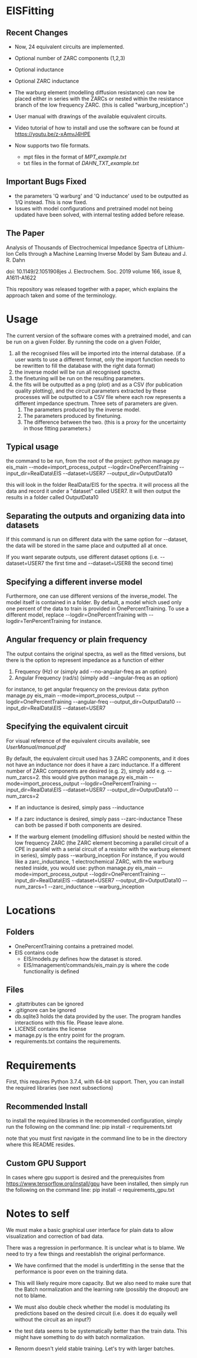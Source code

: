 # EISFitting

## Recent Changes
- Now, 24 equivalent circuits are implemented. 
- Optional number of ZARC components (1,2,3)
- Optional inductance 
- Optional ZARC inductance
- The warburg element (modelling diffusion resistance) can now be placed either in series with the ZARCs or nested within the resistance branch of the low frequency ZARC. (this is called "warburg_inception".)

- User manual with drawings of the available equivalent circuits.
- Video tutorial of how to install and use the software can be found at https://youtu.be/z-xAmvJ4HPE
- Now supports two file formats.
    - mpt files in the format of _MPT_example.txt_
    - txt files in the format of _DAHN_TXT_example.txt_ 
## Important Bugs Fixed
- the parameters 'Q warburg' and 'Q inductance' used to be outputted as 1/Q instead. This is now fixed. 
- Issues with model configurations and pretrained model not being updated have been solved, with internal testing added before release.

## The Paper
Analysis of Thousands of Electrochemical Impedance Spectra of Lithium-Ion Cells through a Machine Learning Inverse Model
by Sam Buteau and J. R. Dahn

doi: 10.1149/2.1051908jes
J. Electrochem. Soc. 2019 volume 166, issue 8, A1611-A1622

This repository was released together with a paper, which explains the approach taken and some of the terminology.

# Usage

The current version of the software comes with a pretrained model, 
and can be run on a given Folder. By running the code on a given Folder, 
1) all the recognised files will be imported into the internal database. 
(if a user wants to use a different format, 
only the import function needs to be rewritten to fill the database with the right data format)
2) the inverse model will be run all recognised spectra.
3) the finetuning will be run on the resulting parameters. 
4) the fits will be outputted as a png (plot) and as a CSV (for publication quality plotting), 
    and the circuit parameters extracted by these processes will be outputted to a CSV file 
    where each row represents a different impedance spectrum. Three sets of parameters are given.
    1) The parameters produced by the inverse model.
    2) The parameters produced by finetuning.
    3) The difference between the two. (this is a proxy for the uncertainty in those fitting parameters.)

## Typical usage
the command to be run, from the root of the project:
python manage.py eis_main --mode=import_process_output --logdir=OnePercentTraining --input_dir=RealData\EIS --dataset=USER7 --output_dir=OutputData10

this will look in the folder RealData/EIS for the spectra. 
it will process all the data and record it under a "dataset" called USER7. 
It will then output the results in a folder called OutputData10


## Separating the outputs and organizing data into datasets
If this command is run on different data with the same option for --dataset, 
the data will be stored in the same place and outputted all at once. 

If you want separate outputs, use different dataset options 
(i.e. --dataset=USER7 the first time and --dataset=USER8 the second time)


## Specifying a different inverse model
Furthermore, one can use different versions of the inverse_model. 
The model itself is contained in a folder. 
By default, a model which used only one percent of the data to 
train is provided in OnePercentTraining. 
To use a different model, replace --logdir=OnePercentTraining 
with --logdir=TenPercentTraining for instance.

## Angular frequency or plain frequency
The output contains the original spectra, as well as the fitted versions, 
but there is the option to represent impedance as a function of either 
1) Frequency (Hz) or (simply add --no-angular-freq as an option)
2) Angular Frequency (rad/s) (simply add --angular-freq as an option)

for instance, to get angular frequency on the previous data:
python manage.py eis_main --mode=import_process_output --logdir=OnePercentTraining --angular-freq --output_dir=OutputData10 --input_dir=RealData\EIS --dataset=USER7


## Specifying the equivalent circuit
For visual reference of the equivalent circuits available, see *UserManual/manual.pdf*

By default, the equivalent circuit used has 3 ZARC components, and it does not have an inductance nor does it have a zarc inductance.
If a different number of ZARC components are desired (e.g. 2), simply add e.g. --num_zarcs=2. this would give 
python manage.py eis_main --mode=import_process_output --logdir=OnePercentTraining --input_dir=RealData\EIS --dataset=USER7 --output_dir=OutputData10 --num_zarcs=2

- If an inductance is desired, simply pass --inductance
- If a zarc inductance is desired, simply pass --zarc-inductance
These can both be passed if both components are desired.

- If the warburg element (modelling diffusion) should be nested within the low frequency ZARC (the ZARC element becoming a parallel circuit of a CPE in parallel with a serial circuit of a resistor with the warburg element in series), simply pass --warburg_inception
For instance, if you would like a zarc_inductance, 1 electrochemical ZARC, with the warburg nested inside, you would use:
python manage.py eis_main --mode=import_process_output --logdir=OnePercentTraining --input_dir=RealData\EIS --dataset=USER7 --output_dir=OutputData10 --num_zarcs=1 --zarc_inductance --warburg_inception

# Locations
## Folders
- OnePercentTraining contains a pretrained model. 
- EIS contains code
    - EIS/models.py defines how the dataset is stored.
    - EIS/management/commands/eis_main.py is where the code functionality is defined
     
## Files
- .gitattributes can be ignored
- .gitignore can be ignored
- db.sqlite3 holds the data provided by the user. The program handles interactions with this file. Please leave alone.
- LICENSE contains the license
- manage.py is the entry point for the program.
- requirements.txt contains the requirements.



# Requirements
First, this requires Python 3.7.4, with 64-bit support. 
Then, you can install the required libraries (see next subsections)

## Recommended Install
to install the required libraries in the recommended configuration, simply run the following on the command line:
pip install -r requirements.txt

note that you must first navigate in the command line to be in the directory where this README resides.

## Custom GPU Support
In cases where gpu support is desired and the prerequisites from https://www.tensorflow.org/install/gpu have been installed, then simply run the following on the command line:
pip install -r requirements_gpu.txt





# Notes to self
We must make a basic graphical user interface for plain data to allow visualization and correction of bad data.


There was a regression in performance. It is unclear what is to blame. We need to try a few things and reestablish the original performance. 
- We have confirmed that the model is underfitting in the sense that the performance is poor even on the training data.
- This will likely require more capacity. But we also need to make sure that the Batch normalization and the learning rate (possibly the dropout) are not to blame.
- We must also double check whether the model is modulating its predictions based on the desired circuit (i.e. does it do equally well without the circuit as an input?)
- the test data seems to be systematically better than the train data. This might have something to do with batch normalization.

- Renorm doesn't yield stable training. Let's try with larger batches. 
